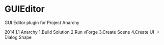 # GUIEditor
GUI Editor plugin for Project Anarchy

2014.1.1 Anarchy
1.Build Solution
2.Run vForge
3.Create Scene
4.Create UI -> Dialog Shape

